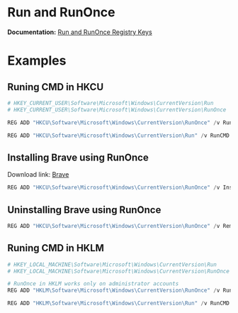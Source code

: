 # Run and RunOnce

<b>Documentation:</b> [Run and RunOnce Registry Keys](https://learn.microsoft.com/en-us/windows/win32/setupapi/run-and-runonce-registry-keys) <br />

# Examples
## Runing CMD in HKCU
```powershell
# HKEY_CURRENT_USER\Software\Microsoft\Windows\CurrentVersion\Run
# HKEY_CURRENT_USER\Software\Microsoft\Windows\CurrentVersion\RunOnce

REG ADD "HKCU\Software\Microsoft\Windows\CurrentVersion\RunOnce" /v RunCMD /t REG_SZ /d "cmd /c echo Running from HKCU\RunOnce && whoami && pause"

REG ADD "HKCU\Software\Microsoft\Windows\CurrentVersion\Run" /v RunCMD /t REG_SZ /d "cmd /c echo Running from HKCU\Run && whoami && pause"
```

## Installing Brave using RunOnce
Download link: [Brave](https://github.com/brave/brave-browser) <br />

```powershell
REG ADD "HKCU\Software\Microsoft\Windows\CurrentVersion\RunOnce" /v InstallBrave /t REG_SZ /d "cmd /c echo installing software.. && cmd /c C:\BraveBrowserStandaloneSilentSetup.exe"
```

## Uninstalling Brave using RunOnce
```powershell
REG ADD "HKCU\Software\Microsoft\Windows\CurrentVersion\RunOnce" /v RemoveBrave /t REG_SZ /d "cmd /c echo removing software.. && cmd /c powershell.exe -Command ""& {$remove = Get-ItemPropertyValue -Path 'HKCU:\Software\Microsoft\Windows\CurrentVersion\Uninstall\BraveSoftware Brave-Browser' -Name UninstallString; cmd /c $($remove) --force-uninstall}"""
```

## Runing CMD in HKLM
```powershell
# HKEY_LOCAL_MACHINE\Software\Microsoft\Windows\CurrentVersion\Run
# HKEY_LOCAL_MACHINE\Software\Microsoft\Windows\CurrentVersion\RunOnce

# RunOnce in HKLM works only on administrator accounts
REG ADD "HKLM\Software\Microsoft\Windows\CurrentVersion\RunOnce" /v RunCMD /t REG_SZ /d "cmd /c echo Running from HKLM\RunOnce && whoami && pause"

REG ADD "HKLM\Software\Microsoft\Windows\CurrentVersion\Run" /v RunCMD /t REG_SZ /d "cmd /c echo Running from HKLM\Run && whoami && pause"
```